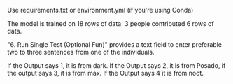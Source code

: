 Use requirements.txt or environment.yml (if you're using Conda)

The model is trained on 18 rows of data. 3 people contributed 6 rows of data. 

"6. Run Single Test (Optional Fun)" provides a text field to enter preferable two to three sentences from one of the individuals. 

If the Output says 1, it is from dark. If the Output says 2, it is from Posado, if the output says 3, it is from max. If the Output says 4 it is from noot. 

